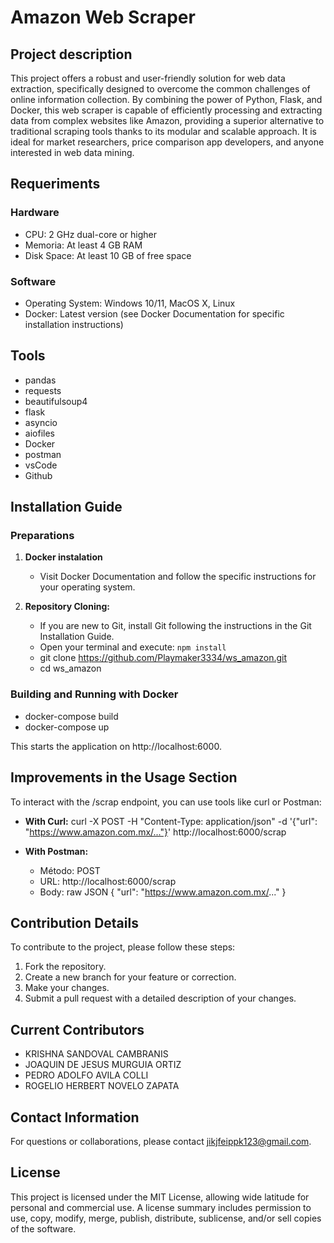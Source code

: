 # Amazon Web Scraper

## Project description

This project offers a robust and user-friendly solution for web data extraction, specifically designed to overcome the common challenges of online information collection. By combining the power of Python, Flask, and Docker, this web scraper is capable of efficiently processing and extracting data from complex websites like Amazon, providing a superior alternative to traditional scraping tools thanks to its modular and scalable approach. It is ideal for market researchers, price comparison app developers, and anyone interested in web data mining.

## Requeriments

### Hardware

- CPU: 2 GHz dual-core or higher
- Memoria: At least 4 GB RAM
- Disk Space: At least 10 GB of free space

### Software

- Operating System: Windows 10/11, MacOS X, Linux
- Docker: Latest version (see Docker Documentation for specific installation instructions)

## Tools
- pandas
- requests
- beautifulsoup4
- flask
- asyncio
- aiofiles
- Docker
- postman
- vsCode
- Github

## Installation Guide

### Preparations

1. **Docker instalation**
   - Visit Docker Documentation and follow the specific instructions for your operating system.

2. **Repository Cloning:**
   - If you are new to Git, install Git following the instructions in the Git Installation Guide.
   - Open your terminal and execute:
   `npm install`
   - git clone https://github.com/Playmaker3334/ws_amazon.git
   - cd ws_amazon

### Building and Running with Docker

- docker-compose build
- docker-compose up

This starts the application on http://localhost:6000.

## Improvements in the Usage Section

To interact with the /scrap endpoint, you can use tools like curl or Postman:

- **With Curl:**
  curl -X POST -H "Content-Type: application/json" -d '{"url": "https://www.amazon.com.mx/..."}' http://localhost:6000/scrap

- **With Postman:**
  - Método: POST
  - URL: http://localhost:6000/scrap
  - Body: raw JSON
    {
      "url": "https://www.amazon.com.mx/..."
    }


## Contribution Details

To contribute to the project, please follow these steps:


1. Fork the repository.
2. Create a new branch for your feature or correction.
3. Make your changes.
4. Submit a pull request with a detailed description of your changes.

## Current Contributors
- KRISHNA SANDOVAL CAMBRANIS
- JOAQUIN DE JESUS MURGUIA ORTIZ
- PEDRO ADOLFO AVILA COLLI
- ROGELIO HERBERT NOVELO ZAPATA



##  Contact Information

For questions or collaborations, please contact jikjfeippk123@gmail.com.

## License

This project is licensed under the MIT License, allowing wide latitude for personal and commercial use. A license summary includes permission to use, copy, modify, merge, publish, distribute, sublicense, and/or sell copies of the software.

